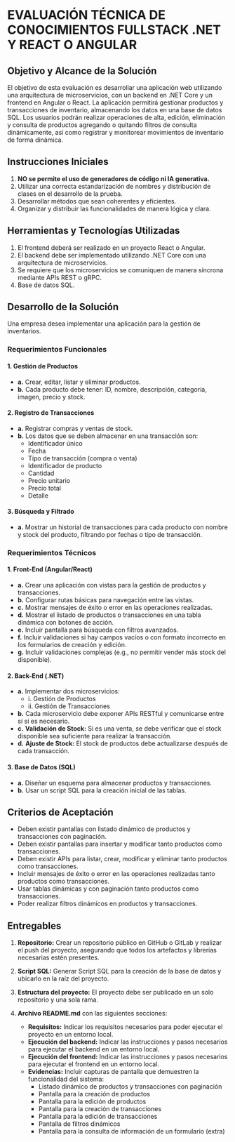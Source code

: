 # EVALUACIÓN TÉCNICA DE CONOCIMIENTOS FULLSTACK .NET Y REACT O ANGULAR

## Objetivo y Alcance de la Solución

El objetivo de esta evaluación es desarrollar una aplicación web utilizando una arquitectura de microservicios, con un backend en .NET Core y un frontend en Angular o React. La aplicación permitirá gestionar productos y transacciones de inventario, almacenando los datos en una base de datos SQL. Los usuarios podrán realizar operaciones de alta, edición, eliminación y consulta de productos agregando o quitando filtros de consulta dinámicamente, así como registrar y monitorear movimientos de inventario de forma dinámica.

## Instrucciones Iniciales

1. **NO se permite el uso de generadores de código ni IA generativa.**
2. Utilizar una correcta estandarización de nombres y distribución de clases en el desarrollo de la prueba.
3. Desarrollar métodos que sean coherentes y eficientes.
4. Organizar y distribuir las funcionalidades de manera lógica y clara.

## Herramientas y Tecnologías Utilizadas

1. El frontend deberá ser realizado en un proyecto React o Angular.
2. El backend debe ser implementado utilizando .NET Core con una arquitectura de microservicios.
3. Se requiere que los microservicios se comuniquen de manera síncrona mediante APIs REST o gRPC.
4. Base de datos SQL.

## Desarrollo de la Solución

Una empresa desea implementar una aplicación para la gestión de inventarios.

### Requerimientos Funcionales

#### 1. Gestión de Productos
- **a.** Crear, editar, listar y eliminar productos.
- **b.** Cada producto debe tener: ID, nombre, descripción, categoría, imagen, precio y stock.

#### 2. Registro de Transacciones
- **a.** Registrar compras y ventas de stock.
- **b.** Los datos que se deben almacenar en una transacción son:
  - Identificador único
  - Fecha
  - Tipo de transacción (compra o venta)
  - Identificador de producto
  - Cantidad
  - Precio unitario
  - Precio total
  - Detalle

#### 3. Búsqueda y Filtrado
- **a.** Mostrar un historial de transacciones para cada producto con nombre y stock del producto, filtrando por fechas o tipo de transacción.

### Requerimientos Técnicos

#### 1. Front-End (Angular/React)
- **a.** Crear una aplicación con vistas para la gestión de productos y transacciones.
- **b.** Configurar rutas básicas para navegación entre las vistas.
- **c.** Mostrar mensajes de éxito o error en las operaciones realizadas.
- **d.** Mostrar el listado de productos o transacciones en una tabla dinámica con botones de acción.
- **e.** Incluir pantalla para búsqueda con filtros avanzados.
- **f.** Incluir validaciones si hay campos vacíos o con formato incorrecto en los formularios de creación y edición.
- **g.** Incluir validaciones complejas (e.g., no permitir vender más stock del disponible).

#### 2. Back-End (.NET)
- **a.** Implementar dos microservicios:
  - i. Gestión de Productos
  - ii. Gestión de Transacciones
- **b.** Cada microservicio debe exponer APIs RESTful y comunicarse entre sí si es necesario.
- **c.** **Validación de Stock:** Si es una venta, se debe verificar que el stock disponible sea suficiente para realizar la transacción.
- **d.** **Ajuste de Stock:** El stock de productos debe actualizarse después de cada transacción.

#### 3. Base de Datos (SQL)
- **a.** Diseñar un esquema para almacenar productos y transacciones.
- **b.** Usar un script SQL para la creación inicial de las tablas.

## Criterios de Aceptación

- Deben existir pantallas con listado dinámico de productos y transacciones con paginación.
- Deben existir pantallas para insertar y modificar tanto productos como transacciones.
- Deben existir APIs para listar, crear, modificar y eliminar tanto productos como transacciones.
- Incluir mensajes de éxito o error en las operaciones realizadas tanto productos como transacciones.
- Usar tablas dinámicas y con paginación tanto productos como transacciones.
- Poder realizar filtros dinámicos en productos y transacciones.

## Entregables

1. **Repositorio:** Crear un repositorio público en GitHub o GitLab y realizar el push del proyecto, asegurando que todos los artefactos y librerías necesarias estén presentes.

2. **Script SQL:** Generar Script SQL para la creación de la base de datos y ubicarlo en la raíz del proyecto.

3. **Estructura del proyecto:** El proyecto debe ser publicado en un solo repositorio y una sola rama.

4. **Archivo README.md** con las siguientes secciones:
   - **Requisitos:** Indicar los requisitos necesarios para poder ejecutar el proyecto en un entorno local.
   - **Ejecución del backend:** Indicar las instrucciones y pasos necesarios para ejecutar el backend en un entorno local.
   - **Ejecución del frontend:** Indicar las instrucciones y pasos necesarios para ejecutar el frontend en un entorno local.
   - **Evidencias:** Incluir capturas de pantalla que demuestren la funcionalidad del sistema:
     - Listado dinámico de productos y transacciones con paginación
     - Pantalla para la creación de productos
     - Pantalla para la edición de productos
     - Pantalla para la creación de transacciones
     - Pantalla para la edición de transacciones
     - Pantalla de filtros dinámicos
     - Pantalla para la consulta de información de un formulario (extra)